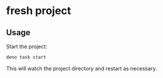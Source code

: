 # fresh project

## Usage

Start the project:

```zsh
deno task start
```

This will watch the project directory and restart as necessary.

